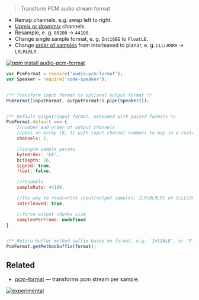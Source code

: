 > Transform PCM audio stream format

* Remap channels, e.g. swap left to right.
* [Upmix or downmix](https://developer.mozilla.org/en-US/docs/Web/API/Web_Audio_API/Basic_concepts_behind_Web_Audio_API#Up-mixing_and_down-mixing) channels.
* Resample, e. g. `88200` → `44100`.
* Change single sample format, e. g. `Int16BE` to `FloatLE`.
* Change [order of samples](https://developer.mozilla.org/en-US/docs/Web/API/Web_Audio_API/Basic_concepts_behind_Web_Audio_API#Planar_versus_interleaved_buffers) from interleaved to planar, e. g. `LLLLRRRR` → `LRLRLRLR`.

[![npm install audio-pcm-format](https://nodei.co/npm/audio-pcm-format.png?mini=true)](https://npmjs.org/package/audio-pcm-format/)


```js
var PcmFormat = require('audio-pcm-format');
var Speaker = require('node-speaker');


/** Transform input format to optional output format */
PcmFormat(inputFormat, outputFormat?).pipe(Speaker());


/** Default output/input format, extended with passed formats */
PcmFormat.default === {
	//number and order of output channels
	//pass an array [0, 1] with input channel numbers to map in a custom way
	channels: 2,

	//single sample params
	byteOrder: 'LE',
	bitDepth: 16,
	signed: true,
	float: false,

	//resample
	sampleRate: 44100,

	//the way to read/write input/output samples: [LRLRLRLR] or [LLLLRRRR]
	interleaved: true,

	//force output chunks size
	samplesPerFrame: undefined
}


/** Return buffer method suffix based on format, e.g. 'Int16LE', or 'FloatLE' */
PcmFormat.getMethodSuffix(format);
```


## Related

* [pcm-format](https://npmjs.org/package/pcm-format) — transforms pcm stream per sample.


[![experimental](http://badges.github.io/stability-badges/dist/experimental.svg)](http://github.com/badges/stability-badges)